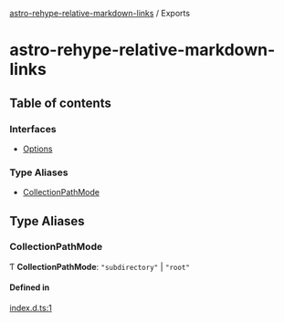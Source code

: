 [astro-rehype-relative-markdown-links](README.md) / Exports

# astro-rehype-relative-markdown-links

## Table of contents

### Interfaces

- [Options](interfaces/Options.md)

### Type Aliases

- [CollectionPathMode](modules.md#collectionpathmode)

## Type Aliases

### CollectionPathMode

Ƭ **CollectionPathMode**: ``"subdirectory"`` \| ``"root"``

#### Defined in

[index.d.ts:1](https://github.com/vernak2539/astro-rehype-relative-markdown-links/blob/a0f4de82b38194c261e9313aeab5a4efe08e34b0/src/index.d.ts#L1)
